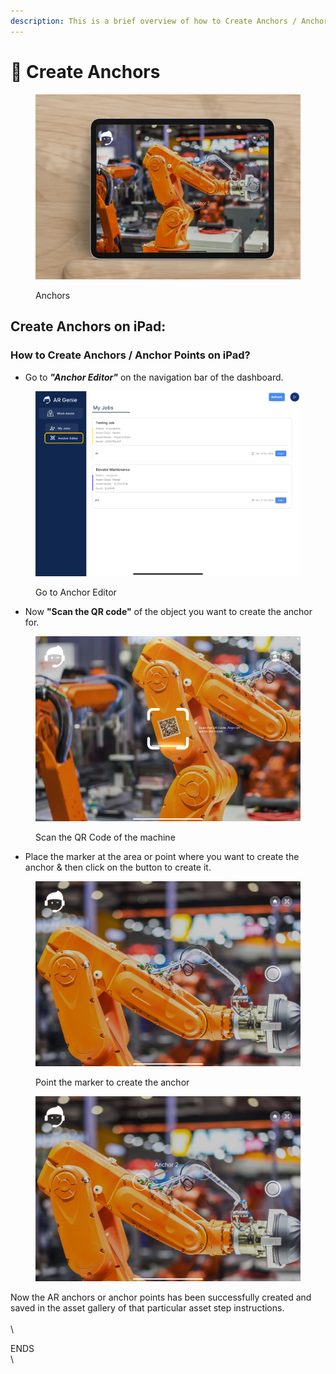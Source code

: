 ```yaml
---
description: This is a brief overview of how to Create Anchors / Anchor Points on iPad.
---
```


# 🔖 Create Anchors



<figure><img src="../.gitbook/assets/an.jpg" alt=""><figcaption><p>Anchors </p></figcaption></figure>



## Create Anchors on iPad:&#x20;

### How to Create Anchors / Anchor Points on iPad?

* Go to _**"Anchor Editor"**_ on the navigation bar of the dashboard.&#x20;



<figure><img src="../.gitbook/assets/iPad Job Board (1).jpg" alt=""><figcaption><p>Go to Anchor Editor</p></figcaption></figure>



* Now **"Scan the QR code"** of the object you want to create the anchor for.



<figure><img src="../.gitbook/assets/IMG_0914.jpgx.jpg" alt=""><figcaption><p>Scan the QR Code of the machine </p></figcaption></figure>



* Place the marker at the area or point where you want to create the anchor & then click on the  button to create it.



<figure><img src="../.gitbook/assets/IMG_091z4.jpg" alt=""><figcaption><p>Point the marker to create the anchor</p></figcaption></figure>



<figure><img src="../.gitbook/assets/IMG_0914.jpgsssx.jpg" alt=""><figcaption></figcaption></figure>

Now the AR anchors or anchor points has been successfully created and saved in the asset gallery of that particular asset step instructions.\
\
\


ENDS\
\

